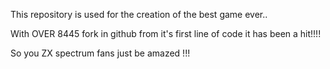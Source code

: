 This repository is used for the creation of the best game ever..

With OVER 8445 fork in github from it's first line of code it has been a hit!!!!

So you ZX spectrum fans just be amazed !!!
